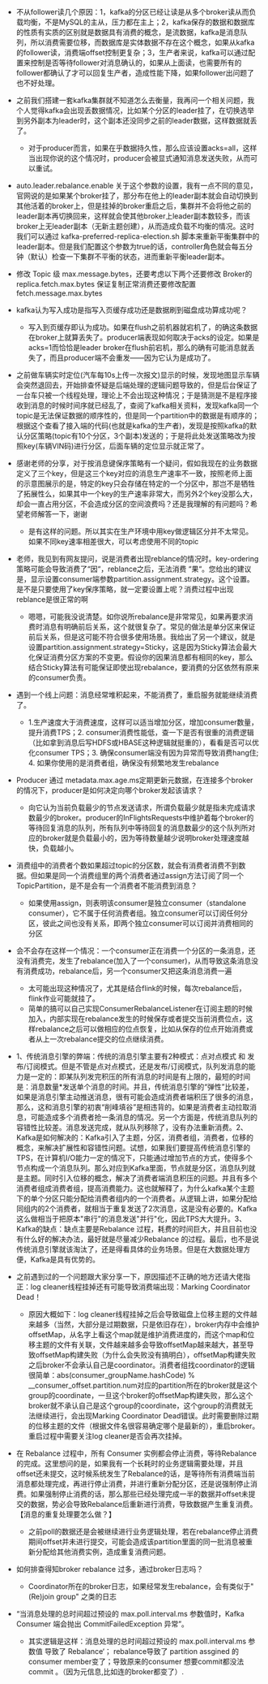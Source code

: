 + 不从follower读几个原因：1，kafka的分区已经让读是从多个broker读从而负载均衡，不是MySQL的主从，压力都在主上；2，kafka保存的数据和数据库的性质有实质的区别就是数据具有消费的概念，是流数据，kafka是消息队列，所以消费需要位移，而数据库是实体数据不存在这个概念，如果从kafka的follower读，消费端offset控制更复杂；3，生产者来说，kafka可以通过配置来控制是否等待follower对消息确认的，如果从上面读，也需要所有的follower都确认了才可以回复生产者，造成性能下降，如果follower出问题了也不好处理。

+ 之前我们搭建一套kafka集群就不知道怎么去衡量，我再问一个相关问题，我个人觉得kafka会出现丢数据情况，比如某个分区的leader挂了，在切换选举到另外副本为leader时，这个副本还没同步之前的leader数据，这样数据就丢了。
  + 对于producer而言，如果在乎数据持久性，那么应该设置acks=all，这样当出现你说的这个情况时，producer会被显式通知消息发送失败，从而可以重试。

+ auto.leader.rebalance.enable 关于这个参数的设置，我有一点不同的意见，官网说的是如果某个broker挂了，那分布在他上的leader副本就会自动切换到其他活着的broker上，但是挂掉的broker重启之后，集群并不会将他之前的leader副本再切换回来，这样就会使其他broker上leader副本数较多，而该broker上无leader副本（无新主题创建），从而造成负载不均衡的情况。这时我们可以通过 kafka-preferred-replica-election.sh 脚本来重新平衡集群中的leader副本。但是我们配置这个参数为true的话，controller角色就会每五分钟（默认）检查一下集群不平衡的状态，进而重新平衡leader副本。

+ 修改 Topic 级 max.message.bytes，还要考虑以下两个还要修改 Broker的 replica.fetch.max.bytes 保证复制正常消费还要修改配置 fetch.message.max.bytes

+ kafka认为写入成功是指写入页缓存成功还是数据刷到磁盘成功算成功呢？
  + 写入到页缓存即认为成功。如果在flush之前机器就宕机了，的确这条数据在broker上就算丢失了。producer端表现如何取决于acks的设定。如果是acks=1而恰恰是leader broker在flush前宕机，那么的确有可能消息就丢失了，而且producer端不会重发——因为它认为是成功了。

+ 之前做车辆实时定位(汽车每10s上传一次报文)显示的时候，发现地图显示车辆会突然退回去，开始排查怀疑是后端处理的逻辑问题导致的，但是后台保证了一台车只被一个线程处理，理论上不会出现这种情况；于是猜测是不是程序接收到消息的时候时间序就已经乱了，查阅了kafka相关资料，发现kafka同一个topic是无法保证数据的顺序性的，但是同一个partition中的数据是有顺序的；根据这个查看了接入端的代码(也就是kafka的生产者)，发现是按照kafka的默认分区策略(topic有10个分区，3个副本)发送的；于是将此处发送策略改为按照key(车辆VIN码)进行分区，后面车辆的定位显示就正常了。

+ 感谢老师的分享，对于按消息键保序策略有一个疑问，假如我现在的业务数据定义了三个key，但是这三个key对应的消息生产速率不一致，按照老师上面的示意图展示的是，特定的key只会存储在特定的一个分区中，那岂不是牺牲了拓展性么，如果其中一个key的生产速率非常大，而另外2个key没那么大，却会一直占用分区，不会造成分区的空间浪费吗？还是我理解的有问题吗？希望老师解答一下，谢谢
  + 是有这样的问题。所以其实在生产环境中用key做逻辑区分并不太常见。如果不同key速率相差很大，可以考虑使用不同的topic

+ 老师，我见到有网友提问，说是消费者出现reblance的情况时。key-ordering策略可能会导致消费了“因“，reblance之后，无法消费 “果“。您给出的建议是，显示设置consumer端参数partition.assignment.strategy。这个设置。是不是只要使用了key保序策略，就一定要设置上呢？消费过程中出现reblance是很正常的啊
  + 嗯嗯，可能我没说清楚。如你说所rebalance是非常常见，如果再要求消费时消息有明确前后关系，这个就很复杂了。常见的做法是单分区来保证前后关系，但是这可能不符合很多使用场景。我给出了另一个建议，就是设置partition.assignment.strategy=Sticky，这是因为Sticky算法会最大化保证消费分区方案的不变更。假设你的因果消息都有相同的key，那么结合Sticky算法有可能保证即使出现rebalance，要消费的分区依然有原来的consumer负责。

+ 遇到一个线上问题：消息经常堆积起来，不能消费了，重启服务就能继续消费了。
  + 1.生产速度大于消费速度，这样可以适当增加分区，增加consumer数量，提升消费TPS；2. consumer消费性能低，查一下是否有很重的消费逻辑（比如拿到消息后写HDFS或HBASE这种逻辑就挺重的），看看是否可以优化consumer TPS；3. 确保consumer端没有因为异常而导致消费hang住; 4. 如果你使用的是消费者组，确保没有频繁地发生rebalance

+ Producer 通过 metadata.max.age.ms定期更新元数据，在连接多个broker的情况下，producer是如何决定向哪个broker发起该请求？
  + 向它认为当前负载最少的节点发送请求，所谓负载最少就是指未完成请求数最少的broker。producer的InFlightsRequests中维护着每个broker的等待回复消息的队列，所有队列中等待回复的消息数最少的这个队列所对应的broker就是负载最小的，因为等待数量越少说明broker处理速度越快，负载越小。

+ 消费组中的消费者个数如果超过topic的分区数，就会有消费者消费不到数据。但如果是同一个消费组里的两个消费者通过assign方法订阅了同一个TopicPartition，是不是会有一个消费者不能消费到消息？
  + 如果使用assign，则表明该consumer是独立consumer（standalone consumer），它不属于任何消费者组。独立consumer可以订阅任何分区，彼此之间也没有关系，即两个独立consumer可以订阅并消费相同的分区

+ 会不会存在这样一个情况：一个consumer正在消费一个分区的一条消息，还没有消费完，发生了rebalance(加入了一个consumer)，从而导致这条消息没有消费成功，rebalance后，另一个consumer又把这条消息消费一遍
  + 太可能出现这种情况了，尤其是结合flink的时候，每次rebalance后，flink作业可能就挂了。
  + 简单的搞可以自己实现ConsumerRebalanceListener在订阅主题的时候加入，内部实现在rebalance发生的时候保存或者提交当前消费位点，这样rebalance之后可以做相应的位点恢复，比如从保存的位点开始消费或者从上一次rebalance提交的位点继续消费。

+ 1、传统消息引擎的弊端：传统的消息引擎主要有2种模式：点对点模式 和 发布/订阅模式。但是不管是点对点模式，还是发布/订阅模式，队列发消息的能力是一定的：即某队列发完积压的所有消息的时间是有上限的，最短的时间是：消息数量*发送单个消息的时间。并且，传统消息引擎的“弹性”比较差，如果是消息引擎主动推送消息，很有可能会造成消费者端积压了很多的消息，那么，这和消息引擎的初衷“削峰填谷”是相违背的。如果是消费者主动拉取消息，可能造成多个消费者抢一条消息的情况。另一个方面是，传统消息队列的容错性比较差。消息发送完成，就从队列移除了，没有办法重新消费。2、Kafka是如何解决的：Kafka引入了主题，分区，消费者组，消费者，位移的概念，来解决扩展性和容错性问题。试想，如果我们要提高传统消息引擎的TPS，在计算机I/O能力一定的情况下，只能通过增加节点的方式，使得多个节点构成一个消息队列。那么对应到Kafka里面，节点就是分区，消息队列就是主题。同时引入位移的概念，解决了消费者端消息积压的问题。并且有多个消费者组成消费者组，提高消费能力。这也就解释了，为什么kafka某个主题下的单个分区只能分配给消费者组内的一个消费者。从逻辑上讲，如果分配给同组内的2个消费者，就相当于重复发送了2次消息，这是没有必要的。Kafka这么做相当于把原本"串行"的消息发送"并行"化，因此TPS大大提升。3、Kafka的缺点：缺点主要是Rebalance 过程，耗费的时间巨大，并且目前也没有什么好的解决办法，最好就是尽量减少Rebalance 的过程。最后，也不是说传统消息引擎就该淘汰了，还是得看具体的业务场景。但是在大数据处理方便，Kafka是具有优势的。

+ 之前遇到过的一个问题跟大家分享一下，原因描述不正确的地方还请大佬指正：log cleaner线程挂掉还有可能导致消费端出现：Marking Coordinator Dead！
  + 原因大概如下：log cleaner线程挂掉之后会导致磁盘上位移主题的文件越来越多（当然，大部分是过期数据，只是依旧存在），broker内存中会维护offsetMap，从名字上看这个map就是维护消费进度的，而这个map和位移主题的文件有关联，文件越来越多会导致offsetMap越来越大，甚至导致offsetMap构建失败（为什么会失败没有搞明白），offsetMap构建失败之后broker不会承认自己是coordinator。消费者组找coordinator的逻辑很简单：abs(consumer_groupName.hashCode) % __consumer_offset.partition.num对应的partition所在的broker就是这个group的coordinate，一旦这个broker的offsetMap构建失败，那么这个broker就不承认自己是这个group的coordinate，这个group的消费就无法继续进行，会出现Marking Coordinator Dead错误。此时需要删除过期的位移主题的文件（根据文件名很容易确定哪个是最新的），重启broker。重启过程中需要关注log cleaner是否会再次挂掉。

+ 在 Rebalance 过程中，所有 Consumer 实例都会停止消费，等待Rebalance的完成。这里想问的是，如果我有一个长耗时的业务逻辑需要处理，并且offset还未提交，这时候系统发生了Rebalance的话，是等待所有消费端当前消息都处理完成，再进行停止消费，并进行重新分配分区，还是说强制停止消费。如果强制停止消费的话，那么那些已经处理完成一半的数据并offset未提交的数据，势必会导致Rebalance后重新进行消费，导致数据产生重复消费。【消息的重复处理要怎么做？】
  + 之前poll的数据还是会被继续进行业务逻辑处理，若在rebalance停止消费期间offset并未进行提交，可能会造成该partition里面的同一批消息被重新分配给其他消费实例，造成重复消费问题。

+ 如何排查得知broker rebalance 过多，通过broker日志吗？
  + Coordinator所在的broker日志，如果经常发生rebalance，会有类似于"(Re)join group" 之类的日志

+ “当消息处理的总时间超过预设的 max.poll.interval.ms 参数值时，Kafka Consumer 端会抛出 CommitFailedException 异常”。
  + 其实逻辑是这样：消息处理的总时间超过预设的 max.poll.interval.ms 参数值  导致了 Rebalance‘；
rebalance导致了 partition assgined 的consumer member变了；导致原来的consumer 想要commit都没法commit 。（因为元信息,比如连的broker都变了）.